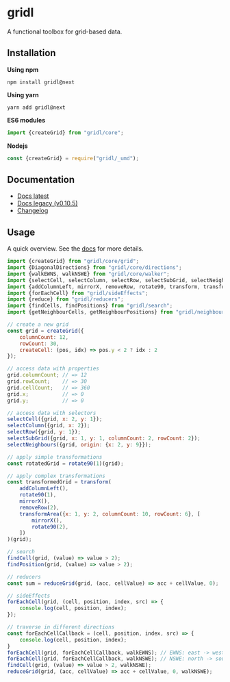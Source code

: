 # gridl

A functional toolbox for grid-based data.

## Installation

**Using npm**

```
npm install gridl@next
```

**Using yarn**

```
yarn add gridl@next
```

**ES6 modules**

```js
import {createGrid} from "gridl/core";
```

**Nodejs**

```js
const {createGrid} = require("gridl/_umd");
```

## Documentation

- [Docs latest](https://klattiation.github.io/gridl/gridl/latest/index.html)
- [Docs legacy (v0.10.5)](https://klattiation.github.io/gridl/gridl/0.10.5/index.html)
- [Changelog](https://github.com/klattiation/gridl/wiki/Changelog)

## Usage

A quick overview. See the [docs](https://klattiation.github.io/gridl/gridl/latest/index.html) for more details.

```js
import {createGrid} from "gridl/core/grid";
import {DiagonalDirections} from "gridl/core/directions";
import {walkEWNS, walkNSWE} from "gridl/core/walker";
import {selectCell, selectColumn, selectRow, selectSubGrid, selectNeighbours} from "gridl/core/selectors";
import {addColumnLeft, mirrorX, removeRow, rotate90, transform, transformArea} from "gridl/transformers";
import {forEachCell} from "gridl/sideEffects";
import {reduce} from "gridl/reducers";
import {findCells, findPositions} from "gridl/search";
import {getNeighbourCells, getNeighbourPositions} from "gridl/neighbours";

// create a new grid
const grid = createGrid({
    columnCount: 12,
    rowCount: 30,
    createCell: (pos, idx) => pos.y < 2 ? idx : 2
});

// access data with properties
grid.columnCount; // => 12
grid.rowCount;    // => 30
grid.cellCount;   // => 360
grid.x;           // => 0
grid.y;           // => 0

// access data with selectors
selectCell({grid, x: 2, y: 1});
selectColumn({grid, x: 2});
selectRow({grid, y: 1});
selectSubGrid({grid, x: 1, y: 1, columnCount: 2, rowCount: 2});
selectNeighbours({grid, origin: {x: 2, y: 9}});

// apply simple transformations
const rotatedGrid = rotate90(1)(grid);

// apply complex transformations
const transformedGrid = transform(
    addColumnLeft(),
    rotate90(1),
    mirrorX(),
    removeRow(2),
    transformArea({x: 1, y: 2, columnCount: 10, rowCount: 6}, [
        mirrorX(),
        rotate90(2),
    ])
)(grid);

// search
findCell(grid, (value) => value > 2);
findPosition(grid, (value) => value > 2);

// reducers
const sum = reduceGrid(grid, (acc, cellValue) => acc + cellValue, 0);

// sideEffects
forEachCell(grid, (cell, position, index, src) => {
    console.log(cell, position, index);
});

// traverse in different directions
const forEachCellCallback = (cell, position, index, src) => {
    console.log(cell, position, index);
}
forEachCell(grid, forEachCellCallback, walkEWNS); // EWNS: east -> west, north -> south
forEachCell(grid, forEachCellCallback, walkNSWE); // NSWE: north -> south, west -> east
findCell(grid, (value) => value > 2, walkNSWE);
reduceGrid(grid, (acc, cellValue) => acc + cellValue, 0, walkNSWE);
```

